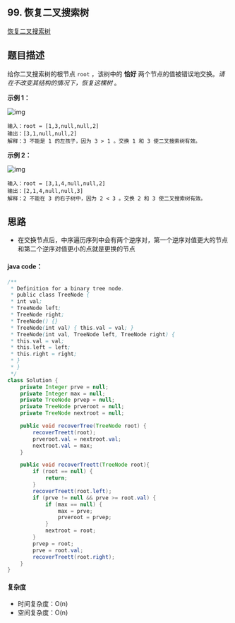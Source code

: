 ## 99. 恢复二叉搜索树

[恢复二叉搜索树](https://leetcode.cn/problems/recover-binary-search-tree/)



## 题目描述

给你二叉搜索树的根节点 `root` ，该树中的 **恰好** 两个节点的值被错误地交换。*请在不改变其结构的情况下，恢复这棵树* 。

 

**示例 1：**

![img](https://assets.leetcode.com/uploads/2020/10/28/recover1.jpg)

```
输入：root = [1,3,null,null,2]
输出：[3,1,null,null,2]
解释：3 不能是 1 的左孩子，因为 3 > 1 。交换 1 和 3 使二叉搜索树有效。
```

**示例 2：**

![img](https://assets.leetcode.com/uploads/2020/10/28/recover2.jpg)

```
输入：root = [3,1,4,null,null,2]
输出：[2,1,4,null,null,3]
解释：2 不能在 3 的右子树中，因为 2 < 3 。交换 2 和 3 使二叉搜索树有效。
```



## 思路

- 在交换节点后，中序遍历序列中会有两个逆序对，第一个逆序对值更大的节点和第二个逆序对值更小的点就是更换的节点



#### java code：

```java
/**
 * Definition for a binary tree node.
 * public class TreeNode {
 * int val;
 * TreeNode left;
 * TreeNode right;
 * TreeNode() {}
 * TreeNode(int val) { this.val = val; }
 * TreeNode(int val, TreeNode left, TreeNode right) {
 * this.val = val;
 * this.left = left;
 * this.right = right;
 * }
 * }
 */
class Solution {
    private Integer prve = null;
    private Integer max = null;
    private TreeNode prvep = null;
    private TreeNode prveroot = null;
    private TreeNode nextroot = null;

    public void recoverTree(TreeNode root) {
        recoverTreett(root);
        prveroot.val = nextroot.val;
        nextroot.val = max;
    }

    public void recoverTreett(TreeNode root){
        if (root == null) {
            return;
        }
        recoverTreett(root.left);
        if (prve != null && prve >= root.val) {
            if (max == null) {
                max = prve;
                prveroot = prvep;
            }
            nextroot = root;
        }
        prvep = root;
        prve = root.val;
        recoverTreett(root.right);
    }
}
```



#### 复杂度

- 时间复杂度：O(n)
- 空间复杂度：O(n)